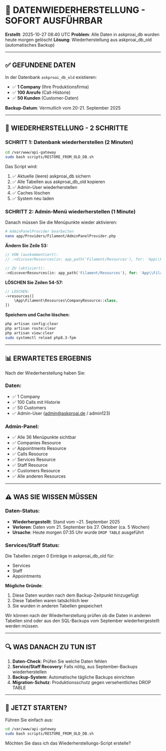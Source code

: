 # 🚨 DATENWIEDERHERSTELLUNG - SOFORT AUSFÜHRBAR

**Erstellt**: 2025-10-27 08:40 UTC
**Problem**: Alle Daten in askproai_db wurden heute morgen gelöscht
**Lösung**: Wiederherstellung aus askproai_db_old (automatisches Backup)

---

## ✅ GEFUNDENE DATEN

In der Datenbank `askproai_db_old` existieren:

- ✅ **1 Company** (Ihre Produktionsfirma)
- ✅ **100 Anrufe** (Call-Historie)
- ✅ **50 Kunden** (Customer-Daten)

**Backup-Datum**: Vermutlich vom 20-21. September 2025

---

## 🎯 WIEDERHERSTELLUNG - 2 SCHRITTE

### SCHRITT 1: Datenbank wiederherstellen (2 Minuten)

```bash
cd /var/www/api-gateway
sudo bash scripts/RESTORE_FROM_OLD_DB.sh
```

Das Script wird:
1. ✅ Aktuelle (leere) askproai_db sichern
2. ✅ Alle Tabellen aus askproai_db_old kopieren
3. ✅ Admin-User wiederherstellen
4. ✅ Caches löschen
5. ✅ System neu laden

### SCHRITT 2: Admin-Menü wiederherstellen (1 Minute)

Danach müssen Sie die Menüpunkte wieder aktivieren:

```bash
# AdminPanelProvider bearbeiten
nano app/Providers/Filament/AdminPanelProvider.php
```

**Ändern Sie Zeile 53:**
```php
// VON (auskommentiert):
// ->discoverResources(in: app_path('Filament/Resources'), for: 'App\\Filament\\Resources')

// ZU (aktiviert):
->discoverResources(in: app_path('Filament/Resources'), for: 'App\\Filament\\Resources')
```

**LÖSCHEN Sie Zeilen 54-57:**
```php
// LÖSCHEN:
->resources([
    \App\Filament\Resources\CompanyResource::class,
])
```

**Speichern und Cache löschen:**
```bash
php artisan config:clear
php artisan route:clear
php artisan view:clear
sudo systemctl reload php8.3-fpm
```

---

## 📊 ERWARTETES ERGEBNIS

Nach der Wiederherstellung haben Sie:

### Daten:
- ✅ 1 Company
- ✅ 100 Calls mit Historie
- ✅ 50 Customers
- ✅ Admin-User (admin@askproai.de / admin123)

### Admin-Panel:
- ✅ Alle 36 Menüpunkte sichtbar
- ✅ Companies Resource
- ✅ Appointments Resource
- ✅ Calls Resource
- ✅ Services Resource
- ✅ Staff Resource
- ✅ Customers Resource
- ✅ Alle anderen Resources

---

## ⚠️ WAS SIE WISSEN MÜSSEN

### Daten-Status:
- **Wiederhergestellt**: Stand vom ~21. September 2025
- **Verloren**: Daten vom 21. September bis 27. Oktober (ca. 5 Wochen)
- **Ursache**: Heute morgen 07:35 Uhr wurde `DROP TABLE` ausgeführt

### Services/Staff Status:
Die Tabellen zeigen 0 Einträge in askproai_db_old für:
- Services
- Staff
- Appointments

**Mögliche Gründe**:
1. Diese Daten wurden nach dem Backup-Zeitpunkt hinzugefügt
2. Diese Tabellen waren tatsächlich leer
3. Sie wurden in anderen Tabellen gespeichert

Wir können nach der Wiederherstellung prüfen ob die Daten in anderen Tabellen sind oder aus den SQL-Backups vom September wiederhergestellt werden müssen.

---

## 🔍 WAS DANACH ZU TUN IST

1. **Daten-Check**: Prüfen Sie welche Daten fehlen
2. **Service/Staff Recovery**: Falls nötig, aus September-Backups wiederherstellen
3. **Backup-System**: Automatische tägliche Backups einrichten
4. **Migration-Schutz**: Produktionsschutz gegen versehentliches DROP TABLE

---

## 🚀 JETZT STARTEN?

Führen Sie einfach aus:

```bash
cd /var/www/api-gateway
sudo bash scripts/RESTORE_FROM_OLD_DB.sh
```

Möchten Sie dass ich das Wiederherstellungs-Script erstelle?
